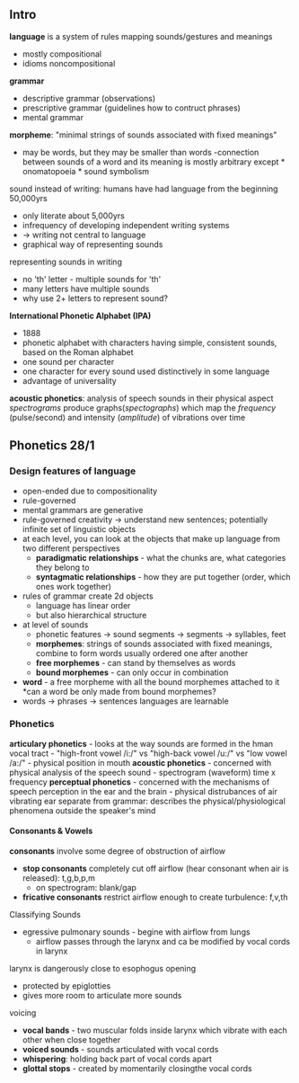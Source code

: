 ## Intro
**language** is a system of rules mapping sounds/gestures and meanings
- mostly compositional
- idioms noncompositional

**grammar**
- descriptive grammar (observations)
- prescriptive grammar (guidelines how to contruct phrases)
- mental grammar

**morpheme**: "minimal strings of sounds associated with fixed meanings"
- may be words, but they may be smaller than words
-connection between sounds of a word and its meaning is mostly arbitrary
except
		* onomatopoeia
		* sound symbolism

sound instead of writing: humans have had language from the beginning 50,000yrs
- only literate about 5,000yrs
- infrequency of developing independent writing systems
- -> writing not central to language
- graphical way of representing sounds

representing sounds in writing
- no 'th' letter - multiple sounds for 'th'
- many letters have multiple sounds
- why use 2+ letters to represent sound?

**International Phonetic Alphabet (IPA)**
- 1888
- phonetic alphabet with characters having simple, consistent sounds, based on the Roman alphabet
- one sound per character
- one character for every sound used distinctively in some language
- advantage of universality

**acoustic phonetics**: analysis of speech sounds in their physical aspect
_spectrograms_ produce graphs(_spectographs_) which map the _frequency_ (pulse/second) and intensity (_amplitude_) of vibrations over time

## Phonetics 28/1
### Design features of language
- open-ended due to compositionality
- rule-governed
- mental grammars are generative
- rule-governed creativity -> understand new sentences; potentially infinite set of linguistic objects
- at each level, you can look at the objects that make up language from two different perspectives
	* **paradigmatic relationships** - what the chunks are, what categories they belong to
	* **syntagmatic relationships** - how they are put together (order, which ones work together)
- rules of grammar create 2d objects
	* language has linear order
	* but also hierarchical structure
- at level of sounds
	* phonetic features -> sound segments -> segments -> syllables, feet
	* **morphemes**: strings of sounds associated with fixed meanings, combine to form words usually ordered one after another
	* **free morphemes** - can stand by themselves as words
	* **bound morphemes** - can only occur in combination
- **word** - a free morpheme with all the bound morphemes attached to it
	*can a word be only made from bound morphemes?
- words -> phrases -> sentences
languages are learnable

### Phonetics
**articulary phonetics** - looks at the way sounds are formed in the hman vocal tract
	- "high-front vowel /i:/" vs "high-back vowel /u:/" vs "low vowel /a:/"
	- physical position in mouth
**acoustic phonetics** - concerned with physical analysis of the speech sound
	- spectrogram (waveform) time x frequency
**perceptual phonetics** - concerned with the mechanisms of speech perception in the ear and the brain
	- physical distrubances of air vibrating ear
separate from grammar: describes the physical/physiological phenomena outside the speaker's mind

#### Consonants & Vowels
**consonants** involve some degree of obstruction of airflow
- **stop consonants** completely cut off airflow (hear consonant when air is released): t,g,b,p,m
	* on spectrogram: blank/gap
- **fricative consonants** restrict airflow enough to create turbulence: f,v,th

Classifying Sounds
- egressive pulmonary sounds - begine with airflow from lungs
	* airflow passes through the larynx and ca be modified by vocal cords in larynx

larynx is dangerously close to esophogus opening
- protected by epiglotties
- gives more room to articulate more sounds

voicing
- **vocal bands** - two muscular folds inside larynx which vibrate with each other when close together
- **voiced sounds** - sounds articulated with vocal cords
- **whispering**: holding back part of vocal cords apart
- **glottal stops** - created by momentarily closingthe vocal cords